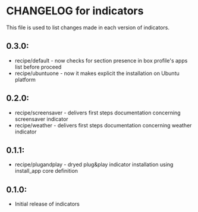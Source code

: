 # CHANGELOG for indicators

This file is used to list changes made in each version of indicators.

## 0.3.0:

* recipe/default   - now checks for section presence in box profile's apps list before proceed
* recipe/ubuntuone - now it makes explicit the installation on Ubuntu platform

## 0.2.0:

* recipe/screensaver - delivers first steps documentation concerning screensaver indicator
* recipe/weather - delivers first steps documentation concerning weather indicator

## 0.1.1:

* recipe/plugandplay - dryed plug&play indicator installation using install_app core definition

## 0.1.0:

* Initial release of indicators


